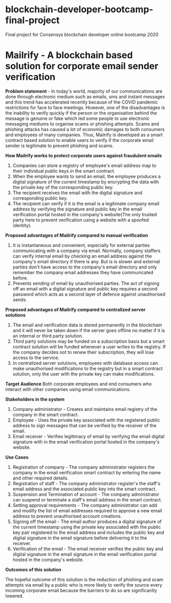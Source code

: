 # blockchain-developer-bootcamp-final-project
Final project for Consensys blockchain developer online bootcamp 2020

# Mailrify - A blockchain based solution for corporate email sender verification

**Problem statement** - In today's world, majority of our communications are done through electronic medium such as emails, sms and instant messages and this trend has accelerated recently because of the COVID pandemic restrictions for face to face  meetings. However, one of the disadvantages is the inability to verify quickly if the person or the organisation behind the message is genuine or fake which led some people to use electronic messaging mediums to organise scams or phishing attempts. Scams and phishing attacks has caused a lot of economic damages to both consumers and employees of many companies. Thus, Mailrify is developed as a smart contract based solution to enable users to verify if the corporate email sender is legitimate to prevent phishing and scams.

**How Mailrify works to protect corporate users against fraudulent emails**

1. Companies can store a registry of employee's email address map to their individual public keys in the smart contract.
2. When the employee wants to send an email, the employee produces a digital signature of the current timestamp by encrypting the data with the private key of the corresponding public key.
3. The recipient receives the email with the digital signature and corresponding public key.
4. The recipient can verify if it is the email is a legitimate company email address by verifying the signature and public key in the email verification portal hosted in the company's website(The only trusted party here to prevent verification using a website with a spoofed identity).

**Proposed advantages of Mailrify compared to manual verification**

1. It is instantaneous and convenient, especially for external parties communicating with a company via email. Normally, company staffers can verify internal email by checking an email address against the company's email directory if there is any. But is is slower and external parties don't have access to the company's email directory and only remember the company email addresses they have communicated before.
2. Prevents sending of email by unauthorised parties. The act of signing off an email with a digital signature and public key requires a second password which acts as a second layer of defence against unauthorised sends.

**Proposed advantages of Mailrify compared to centralized server solutions**

1. The email and verification data is stored permanently in the blockchain and it will never be taken down if the server goes offline no matter if it is an internal or third party solution.
2. Third party solutions may be funded on a subscription basis but a smart contract solution will be funded whenever a user writes to the registry. If the company decides not to renew their subscription, they will lose access to the service.
3. In centralized server solutions, employees with database access can make unauthorised modifications to the registry but in a smart contract solution, only the user with the private key can make modifications.

**Target Audience**
Both corporate employees and end consumers who interact with other companies using email communications.

**Stakeholders in the system**

1) Company administrator - Creates and maintains email registry of the company in the smart contract.
2) Employee - Uses the private key associated with the registered public address to sign messages that can be verified by the receiver of the email.
3) Email receiver - Verifies legitimacy of email by verifying the email digital signature with in the email verification portal hosted in the company's website.

**Use Cases**

1) Registration of company - The company administrator registers the company in the email verification smart contract by entering the name and other required details.
2) Registration of staff - The company administrator register's the staff's email address and the associated public key into the smart contract.
3) Suspension and Termination of account - The company administrator can suspend or terminate a staff's email address in the smart contract.
4) Setting approval requirements - The company administrator can add and modify the list of email addresses required to approve a new email address to prevent unauthorised account creations.
5) Signing off the email -  The email author produces a digital signature of the current timestamp using the private key associated with the public key pair registered to the email address and includes the public key and digital signature in the email signature before delivering it to the receiver.
6) Verification of the email -  The email receiver verifies the public key and digital signature in the email signature in the email verification portal hosted in the company's website.

**Outcomes of this solution**

The hopeful outcome of this solution is the reduction of phishing and scam attempts via email by a public who is more likely to verify the source every incoming corporate email because the barriers to do so are significantly lowered.
